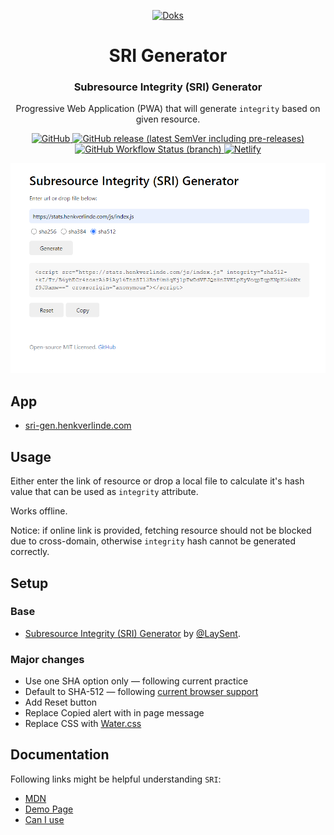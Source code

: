 <p align="center">
  <a href="https://getdoks.org/">
    <img alt="Doks" src="https://sri-gen.henkverlinde.com/sri-hash-generator.svg" width="60">
  </a>
</p>

<h1 align="center">
  SRI Generator
</h1>

<h3 align="center">
  Subresource Integrity (SRI) Generator
</h3>

<p align="center">
  Progressive Web Application (PWA) that will generate <code>integrity</code> based on given resource.
</p>

<p align="center">
  <a href="https://github.com/h-enk/sri-hash-generator/blob/master/LICENSE">
    <img src="https://img.shields.io/github/license/h-enk/sri-hash-generator?style=flat-square" alt="GitHub">
  </a>
  <a href="https://github.com/h-enk/sri-hash-generator/releases">
    <img src="https://img.shields.io/github/v/release/h-enk/sri-hash-generator?include_prereleases&style=flat-square"alt="GitHub release (latest SemVer including pre-releases)">
  </a>
  <a href="https://github.com/h-enk/sri-hash-generator/actions/workflows/node.js.yml">
    <img src="https://img.shields.io/github/workflow/status/h-enk/sri-hash-generator/CI/master?style=flat-square" alt="GitHub Workflow Status (branch)">
  </a>
  <a href="https://app.netlify.com/sites/sri-gen/deploys">
    <img src="https://img.shields.io/netlify/ebeb737d-36dd-4d1d-8bc5-911963c498bb?style=flat-square" alt="Netlify">
  </a>
</p>

![Doks — Modern Documentation Theme](https://raw.githubusercontent.com/h-enk/sri-hash-generator/master/public/sri-hash-generator.png)


## App

- [sri-gen.henkverlinde.com](https://sri-gen.henkverlinde.com/)

## Usage

Either enter the link of resource or drop a local file to calculate it's hash value that can be used as
`integrity` attribute.

Works offline.

Notice: if online link is provided, fetching resource should not be blocked due to cross-domain,
otherwise `integrity` hash cannot be generated correctly.

## Setup

### Base

- [Subresource Integrity (SRI) Generator](https://github.com/laysent/sri-hash-generator) by [@LaySent](https://github.com/laysent).

### Major changes

- Use one SHA option only — following current practice
- Default to SHA-512 — following [current browser support](https://w3c.github.io/webappsec-subresource-integrity/#hash-functions)
- Add Reset button
- Replace Copied alert with in page message
- Replace CSS with [Water.css](https://watercss.kognise.dev/)


## Documentation

Following links might be helpful understanding `SRI`:

- [MDN](https://developer.mozilla.org/en-US/docs/Web/Security/Subresource_Integrity)
- [Demo Page](https://laysent.github.io/subresource-integrity-demo/index.html)
- [Can I use](https://caniuse.com/subresource-integrity)